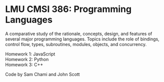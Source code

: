 # LMU CMSI 386: Programming Languages
<p>
A comparative study of the rationale, concepts, design, and features of several major programming languages. Topics include the role of bindings, control flow, types, subroutines, modules, objects, and concurrency.
</p>

Homework 1: JavaScript  
Homework 2: Python  
Homework 3: C++

<p>
Code by Sam Chami and John Scott
</p>
